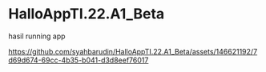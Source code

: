 # HalloAppTI.22.A1_Beta

hasil running app


https://github.com/syahbarudin/HalloAppTI.22.A1_Beta/assets/146621192/7d69d674-69cc-4b35-b041-d3d8eef76017

